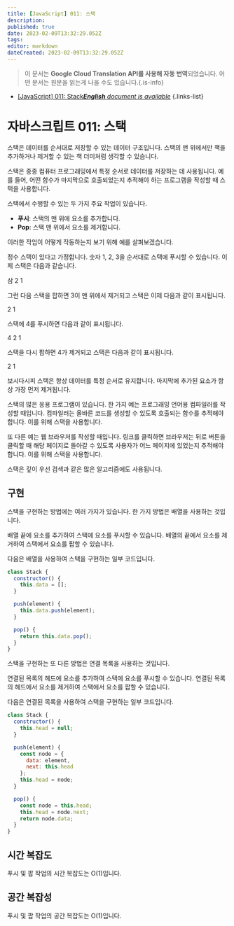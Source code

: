 ```yaml
---
title: [JavaScript] 011: 스택
description: 
published: true
date: 2023-02-09T13:32:29.052Z
tags: 
editor: markdown
dateCreated: 2023-02-09T13:32:29.052Z
---
```


> 이 문서는 **Google Cloud Translation API를 사용해 자동 번역**되었습니다.
어떤 문서는 원문을 읽는게 나을 수도 있습니다.{.is-info}



- [[JavaScript] 011: Stack***English** document is available*](/en/Knowledge-base/Algorithm/javascript-011-stack)
{.links-list}


# 자바스크립트 011: 스택

스택은 데이터를 순서대로 저장할 수 있는 데이터 구조입니다. 스택의 맨 위에서만 책을 추가하거나 제거할 수 있는 책 더미처럼 생각할 수 있습니다.

스택은 종종 컴퓨터 프로그래밍에서 특정 순서로 데이터를 저장하는 데 사용됩니다. 예를 들어, 어떤 함수가 마지막으로 호출되었는지 추적해야 하는 프로그램을 작성할 때 스택을 사용합니다.

스택에서 수행할 수 있는 두 가지 주요 작업이 있습니다.

- **푸시**: 스택의 맨 위에 요소를 추가합니다.
- **Pop**: 스택 맨 위에서 요소를 제거합니다.

이러한 작업이 어떻게 작동하는지 보기 위해 예를 살펴보겠습니다.

정수 스택이 있다고 가정합니다. 숫자 1, 2, 3을 순서대로 스택에 푸시할 수 있습니다. 이제 스택은 다음과 같습니다.

삼
2
1

그런 다음 스택을 팝하면 3이 맨 위에서 제거되고 스택은 이제 다음과 같이 표시됩니다.

2
1

스택에 4를 푸시하면 다음과 같이 표시됩니다.

4
2
1

스택을 다시 팝하면 4가 제거되고 스택은 다음과 같이 표시됩니다.

2
1

보시다시피 스택은 항상 데이터를 특정 순서로 유지합니다. 마지막에 추가된 요소가 항상 가장 먼저 제거됩니다.

스택의 많은 응용 프로그램이 있습니다. 한 가지 예는 프로그래밍 언어용 컴파일러를 작성할 때입니다. 컴파일러는 올바른 코드를 생성할 수 있도록 호출되는 함수를 추적해야 합니다. 이를 위해 스택을 사용합니다.

또 다른 예는 웹 브라우저를 작성할 때입니다. 링크를 클릭하면 브라우저는 뒤로 버튼을 클릭할 때 해당 페이지로 돌아갈 수 있도록 사용자가 어느 페이지에 있었는지 추적해야 합니다. 이를 위해 스택을 사용합니다.

스택은 깊이 우선 검색과 같은 많은 알고리즘에도 사용됩니다.

## 구현

스택을 구현하는 방법에는 여러 가지가 있습니다. 한 가지 방법은 배열을 사용하는 것입니다.

배열 끝에 요소를 추가하여 스택에 요소를 푸시할 수 있습니다. 배열의 끝에서 요소를 제거하여 스택에서 요소를 팝할 수 있습니다.

다음은 배열을 사용하여 스택을 구현하는 일부 코드입니다.

```javascript
class Stack {
  constructor() {
    this.data = [];
  }

  push(element) {
    this.data.push(element);
  }

  pop() {
    return this.data.pop();
  }
}
```

스택을 구현하는 또 다른 방법은 연결 목록을 사용하는 것입니다.

연결된 목록의 헤드에 요소를 추가하여 스택에 요소를 푸시할 수 있습니다. 연결된 목록의 헤드에서 요소를 제거하여 스택에서 요소를 팝할 수 있습니다.

다음은 연결된 목록을 사용하여 스택을 구현하는 일부 코드입니다.

```javascript
class Stack {
  constructor() {
    this.head = null;
  }

  push(element) {
    const node = {
      data: element,
      next: this.head
    };
    this.head = node;
  }

  pop() {
    const node = this.head;
    this.head = node.next;
    return node.data;
  }
}
```

## 시간 복잡도

푸시 및 팝 작업의 시간 복잡도는 O(1)입니다.

## 공간 복잡성

푸시 및 팝 작업의 공간 복잡도는 O(1)입니다.